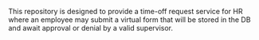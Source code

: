 This repository is designed to provide a time-off request service for HR where an employee may submit a virtual form that will be stored in the DB and await approval or denial by a valid supervisor.
